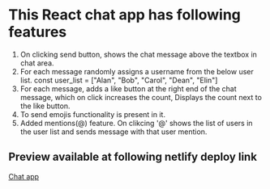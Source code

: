 # This React chat app has following features

1. On clicking send button, shows the chat message above the textbox in chat area.
2. For each message randomly assigns a username from the below user list.
   const user_list = ["Alan", "Bob", "Carol", "Dean", "Elin"]
3. For each message, adds a like button at the right end of the chat message, which on click increases the count, Displays the count next to the like button.
4. To send emojis functionality is present in it.
5. Added mentions(@) feature. On clikcing '@' shows the list of users in the user list and sends message with that user mention.

## Preview available at following netlify deploy link
[Chat app](https://66361f8dde3491e1d9d87f2d--exact-space-chatt-app.netlify.app/)

